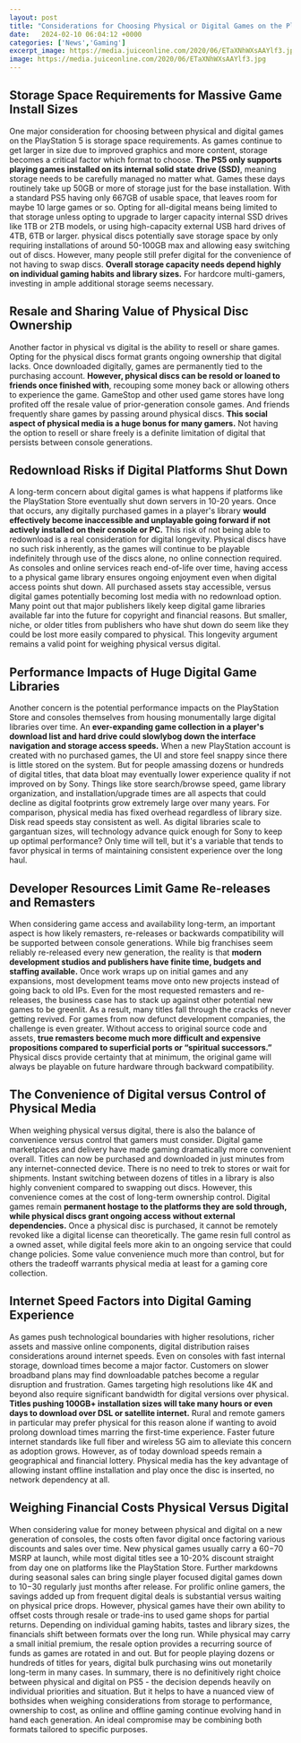 ```yaml
---
layout: post
title: "Considerations for Choosing Physical or Digital Games on the PlayStation 5"
date:   2024-02-10 06:04:12 +0000
categories: ['News','Gaming']
excerpt_image: https://media.juiceonline.com/2020/06/ETaXNhWXsAAYlf3.jpg
image: https://media.juiceonline.com/2020/06/ETaXNhWXsAAYlf3.jpg
---
```


## **Storage Space Requirements for Massive Game Install Sizes**
One major consideration for choosing between physical and digital games on the PlayStation 5 is storage space requirements. As games continue to get larger in size due to improved graphics and more content, storage becomes a critical factor which format to choose. **The PS5 only supports playing games installed on its internal solid state drive (SSD)**, meaning storage needs to be carefully managed no matter what.
Games these days routinely take up 50GB or more of storage just for the base installation. With a standard PS5 having only 667GB of usable space, that leaves room for maybe 10 large games or so. Opting for all-digital means being limited to that storage unless opting to upgrade to larger capacity internal SSD drives like 1TB or 2TB models, or using high-capacity external USB hard drives of 4TB, 6TB or larger. 
physical discs potentially save storage space by only requiring installations of around 50-100GB max and allowing easy switching out of discs. However, many people still prefer digital for the convenience of not having to swap discs. **Overall storage capacity needs depend highly on individual gaming habits and library sizes.** For hardcore multi-gamers, investing in ample additional storage seems necessary.
## **Resale and Sharing Value of Physical Disc Ownership**
Another factor in physical vs digital is the ability to resell or share games. Opting for the physical discs format grants ongoing ownership that digital lacks. Once downloaded digitally, games are permanently tied to the purchasing account. **However, physical discs can be resold or loaned to friends once finished with**, recouping some money back or allowing others to experience the game. 
GameStop and other used game stores have long profited off the resale value of prior-generation console games. And friends frequently share games by passing around physical discs. **This social aspect of physical media is a huge bonus for many gamers.** Not having the option to resell or share freely is a definite limitation of digital that persists between console generations.
## **Redownload Risks if Digital Platforms Shut Down** 
A long-term concern about digital games is what happens if platforms like the PlayStation Store eventually shut down servers in 10-20 years. Once that occurs, any digitally purchased games in a player's library **would effectively become inaccessible and unplayable going forward if not actively installed on their console or PC.** This risk of not being able to redownload is a real consideration for digital longevity.
Physical discs have no such risk inherently, as the games will continue to be playable indefinitely through use of the discs alone, no online connection required. As consoles and online services reach end-of-life over time, having access to a physical game library ensures ongoing enjoyment even when digital access points shut down. All purchased assets stay accessible, versus digital games potentially becoming lost media with no redownload option. 
Many point out that major publishers likely keep digital game libraries available far into the future for copyright and financial reasons. But smaller, niche, or older titles from publishers who have shut down do seem like they could be lost more easily compared to physical. This longevity argument remains a valid point for weighing physical versus digital.
## **Performance Impacts of Huge Digital Game Libraries** 
Another concern is the potential performance impacts on the PlayStation Store and consoles themselves from housing monumentally large digital libraries over time. An **ever-expanding game collection in a player's download list and hard drive could slowlybog down the interface navigation and storage access speeds.** 
When a new PlayStation account is created with no purchased games, the UI and store feel snappy since there is little stored on the system. But for people amassing dozens or hundreds of digital titles, that data bloat may eventually lower experience quality if not improved on by Sony. Things like store search/browse speed, game library organization, and installation/upgrade times are all aspects that could decline as digital footprints grow extremely large over many years.
For comparison, physical media has fixed overhead regardless of library size. Disk read speeds stay consistent as well. As digital libraries scale to gargantuan sizes, will technology advance quick enough for Sony to keep up optimal performance? Only time will tell, but it's a variable that tends to favor physical in terms of maintaining consistent experience over the long haul.
## **Developer Resources Limit Game Re-releases and Remasters** 
When considering game access and availability long-term, an important aspect is how likely remasters, re-releases or backwards compatibility will be supported between console generations. While big franchises seem reliably re-released every new generation, the reality is that **modern development studios and publishers have finite time, budgets and staffing available.**
Once work wraps up on initial games and any expansions, most development teams move onto new projects instead of going back to old IPs. Even for the most requested remasters and re-releases, the business case has to stack up against other potential new games to be greenlit. As a result, many titles fall through the cracks of never getting revived. 
For games from now defunct development companies, the challenge is even greater. Without access to original source code and assets, **true remasters become much more difficult and expensive propositions compared to superficial ports or “spiritual successors.”** Physical discs provide certainty that at minimum, the original game will always be playable on future hardware through backward compatibility.
## **The Convenience of Digital versus Control of Physical Media**
When weighing physical versus digital, there is also the balance of convenience versus control that gamers must consider. Digital game marketplaces and delivery have made gaming dramatically more convenient overall. Titles can now be purchased and downloaded in just minutes from any internet-connected device. There is no need to trek to stores or wait for shipments. 
Instant switching between dozens of titles in a library is also highly convenient compared to swapping out discs. However, this convenience comes at the cost of long-term ownership control. Digital games remain **permanent hostage to the platforms they are sold through, while physical discs grant ongoing access without external dependencies.** 
Once a physical disc is purchased, it cannot be remotely revoked like a digital license can theoretically. The game resin full control as a owned asset, while digital feels more akin to an ongoing service that could change policies. Some value convenience much more than control, but for others the tradeoff warrants physical media at least for a gaming core collection.
## **Internet Speed Factors into Digital Gaming Experience**  
As games push technological boundaries with higher resolutions, richer assets and massive online components, digital distribution raises considerations around internet speeds. Even on consoles with fast internal storage, download times become a major factor. Customers on slower broadband plans may find downloadable patches become a regular disruption and frustration.
Games targeting high resolutions like 4K and beyond also require significant bandwidth for digital versions over physical. **Titles pushing 100GB+ installation sizes will take many hours or even days to download over DSL or satellite internet.** Rural and remote gamers in particular may prefer physical for this reason alone if wanting to avoid prolong download times marring the first-time experience.
Faster future internet standards like full fiber and wireless 5G aim to alleviate this concern as adoption grows. However, as of today download speeds remain a geographical and financial lottery. Physical media has the key advantage of allowing instant offline installation and play once the disc is inserted, no network dependency at all.
## **Weighing Financial Costs Physical Versus Digital**
When considering value for money between physical and digital on a new generation of consoles, the costs often favor digital once factoring various discounts and sales over time. New physical games usually carry a $60-$70 MSRP at launch, while most digital titles see a 10-20% discount straight from day one on platforms like the PlayStation Store. 
Further markdowns during seasonal sales can bring single player focused digital games down to $10-$30 regularly just months after release. For prolific online gamers, the savings added up from frequent digital deals is substantial versus waiting on physical price drops. However, physical games have their own ability to offset costs through resale or trade-ins to used game shops for partial returns.
Depending on individual gaming habits, tastes and library sizes, the financials shift between formats over the long run. While physical may carry a small initial premium, the resale option provides a recurring source of funds as games are rotated in and out. But for people playing dozens or hundreds of titles for years, digital bulk purchasing wins out monetarily long-term in many cases.
In summary, there is no definitively right choice between physical and digital on PS5 - the decision depends heavily on individual priorities and situation. But it helps to have a nuanced view of bothsides when weighing considerations from storage to performance, ownership to cost, as online and offline gaming continue evolving hand in hand each generation. An ideal compromise may be combining both formats tailored to specific purposes.